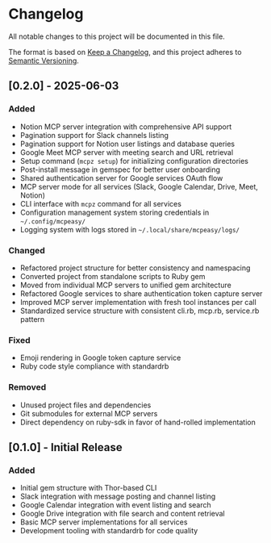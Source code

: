 # Changelog

All notable changes to this project will be documented in this file.

The format is based on [Keep a Changelog](https://keepachangelog.com/en/1.0.0/),
and this project adheres to [Semantic Versioning](https://semver.org/spec/v2.0.0.html).

## [0.2.0] - 2025-06-03

### Added
- Notion MCP server integration with comprehensive API support
- Pagination support for Slack channels listing
- Pagination support for Notion user listings and database queries
- Google Meet MCP server with meeting search and URL retrieval
- Setup command (`mcpz setup`) for initializing configuration directories
- Post-install message in gemspec for better user onboarding
- Shared authentication server for Google services OAuth flow
- MCP server mode for all services (Slack, Google Calendar, Drive, Meet, Notion)
- CLI interface with `mcpz` command for all services
- Configuration management system storing credentials in `~/.config/mcpeasy/`
- Logging system with logs stored in `~/.local/share/mcpeasy/logs/`

### Changed
- Refactored project structure for better consistency and namespacing
- Converted project from standalone scripts to Ruby gem
- Moved from individual MCP servers to unified gem architecture
- Refactored Google services to share authentication token capture server
- Improved MCP server implementation with fresh tool instances per call
- Standardized service structure with consistent cli.rb, mcp.rb, service.rb pattern

### Fixed
- Emoji rendering in Google token capture service
- Ruby code style compliance with standardrb

### Removed
- Unused project files and dependencies
- Git submodules for external MCP servers
- Direct dependency on ruby-sdk in favor of hand-rolled implementation

## [0.1.0] - Initial Release

### Added
- Initial gem structure with Thor-based CLI
- Slack integration with message posting and channel listing
- Google Calendar integration with event listing and search
- Google Drive integration with file search and content retrieval
- Basic MCP server implementations for all services
- Development tooling with standardrb for code quality
